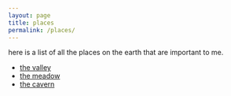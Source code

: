 ```yaml
---
layout: page
title: places
permalink: /places/
---
```


here is a list of all the places on the earth that are important to me. 

- [the valley](valley)
- [the meadow](meadow)
- [the cavern](cavern)